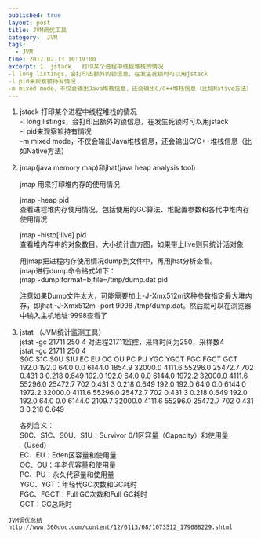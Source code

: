 ```yaml
---
published: true
layout: post
title: JVM调优工具
category:  JVM
tags: 
  - JVM
time: 2017.02.13 10:19:00
excerpt: 1. jstack   打印某个进程中线程堆栈的情况  
-l long listings，会打印出额外的锁信息，在发生死锁时可以用jstack  
-l pid来观察锁持有情况  
-m mixed mode，不仅会输出Java堆栈信息，还会输出C/C++堆栈信息（比如Native方法）
---
```


1. jstack   打印某个进程中线程堆栈的情况  
-l long listings，会打印出额外的锁信息，在发生死锁时可以用jstack  
-l pid来观察锁持有情况  
-m mixed mode，不仅会输出Java堆栈信息，还会输出C/C++堆栈信息（比如Native方法）

<!--more-->

2. jmap(java memory map)和jhat(java heap analysis tool)  

    jmap 用来打印堆内存的使用情况

    jmap -heap pid  
    查看进程堆内存使用情况，包括使用的GC算法、堆配置参数和各代中堆内存使用情况

    jmap -histo[:live] pid  
查看堆内存中的对象数目、大小统计直方图，如果带上live则只统计活对象

    用jmap把进程内存使用情况dump到文件中，再用jhat分析查看。  
jmap进行dump命令格式如下：  
   jmap -dump:format=b,file=/tmp/dump.dat  pid

    注意如果Dump文件太大，可能需要加上-J-Xmx512m这种参数指定最大堆内存，即jhat -J-Xmx512m -port 9998        /tmp/dump.dat。然后就可以在浏览器中输入主机地址:9998查看了

3. jstat （JVM统计监测工具）  
jstat -gc 21711 250 4  对进程21711监控，采样时间为250，采样数4  
jstat -gc 21711 250 4  
S0C    S1C    S0U    S1U      EC       EU        OC         OU       PC     PU    YGC     YGCT    FGC    FGCT     GCT  
192.0  192.0   64.0   0.0    6144.0   1854.9   32000.0     4111.6   55296.0 25472.7    702    0.431   3      0.218    0.649
192.0  192.0   64.0   0.0    6144.0   1972.2   32000.0     4111.6   55296.0 25472.7    702    0.431   3      0.218    0.649
192.0  192.0   64.0   0.0    6144.0   1972.2   32000.0     4111.6   55296.0 25472.7    702    0.431   3      0.218    0.649
192.0  192.0   64.0   0.0    6144.0   2109.7   32000.0     4111.6   55296.0 25472.7    702    0.431   3      0.218    0.649


    各列含义：  
    S0C、S1C、S0U、S1U：Survivor 0/1区容量（Capacity）和使用量（Used）  
    EC、EU：Eden区容量和使用量  
    OC、OU：年老代容量和使用量  
    PC、PU：永久代容量和使用量  
    YGC、YGT：年轻代GC次数和GC耗时  
    FGC、FGCT：Full GC次数和Full GC耗时  
    GCT：GC总耗时

```
JVM调优总结
http://www.360doc.com/content/12/0113/08/1073512_179088229.shtml
```